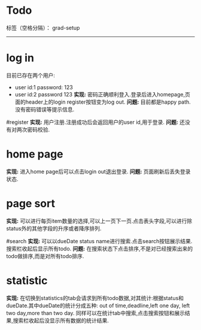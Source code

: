 ﻿# Todo

标签（空格分隔）： grad-setup

---
# log in
目前已存在两个用户:
 * user id:1 password: 123
 * user id:2 password 123
**实现:**
密码正确顺利登入.登录后进入homepage,页面的header上的login register按钮变为log out.
**问题:**
目前都是happy path.没有密码错误等提示信息.

#register
**实现:**
用户注册.注册成功后会返回用户的user id,用于登录.
**问题:**
还没有对两次密码校验.

# home page
**实现:**
进入home page后可以点击login out退出登录.
**问题:**
页面刷新后丢失登录状态.


# page sort
**实现:**
可以进行每页item数量的选择,可以上一页下一页.点击表头字段,可以进行除status外的其他字段的升序或者降序排列.

#search
**实现:**
可以以dueDate status name进行搜索.点击search按钮展示结果.搜索栏收起后显示所有todo.
**问题:**
在搜索状态下点击排序,不是对已经搜索出来的todo做排序,而是对所有todo排序.

# statistic
**实现:**
在切换到statistics的tab会请求到所有todo数据,对其统计:根据status和dueDate.其中dueDate的统计分成五种: out of time,deadline,left one day, left two day,more than two day.
同样可以在统计tab中搜索,点击搜索按钮和展示结果,搜索栏收起后没显示所有数据的统计结果.




